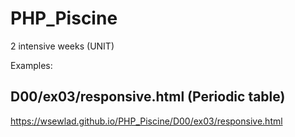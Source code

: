 # PHP_Piscine
2 intensive weeks (UNIT)

Examples:
## D00/ex03/responsive.html (Periodic table)
https://wsewlad.github.io/PHP_Piscine/D00/ex03/responsive.html
